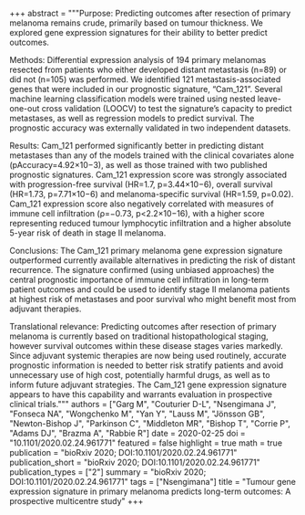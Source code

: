 +++
abstract = """Purpose: Predicting outcomes after resection of primary melanoma remains crude, primarily based on tumour thickness. We explored gene expression signatures for their ability to better predict outcomes.

Methods: Differential expression analysis of 194 primary melanomas resected from patients who either developed distant metastasis (n=89) or did not (n=105) was performed. We identified 121 metastasis-associated genes that were included in our prognostic signature, “Cam_121”. Several machine learning classification models were trained using nested leave- one-out cross validation (LOOCV) to test the signature’s capacity to predict metastases, as well as regression models to predict survival. The prognostic accuracy was externally validated in two independent datasets.

Results: Cam_121 performed significantly better in predicting distant metastases than any of the models trained with the clinical covariates alone (pAccuracy=4.92×10−3), as well as those trained with two published prognostic signatures. Cam_121 expression score was strongly associated with progression-free survival (HR=1.7, p=3.44×10−6), overall survival (HR=1.73, p=7.71×10−6) and melanoma-specific survival (HR=1.59, p=0.02). Cam_121 expression score also negatively correlated with measures of immune cell infiltration (ρ=−0.73, p<2.2×10−16), with a higher score representing reduced tumour lymphocytic infiltration and a higher absolute 5-year risk of death in stage II melanoma.

Conclusions: The Cam_121 primary melanoma gene expression signature outperformed currently available alternatives in predicting the risk of distant recurrence. The signature confirmed (using unbiased approaches) the central prognostic importance of immune cell infiltration in long-term patient outcomes and could be used to identify stage II melanoma patients at highest risk of metastases and poor survival who might benefit most from adjuvant therapies.

Translational relevance: Predicting outcomes after resection of primary melanoma is currently based on traditional histopathological staging, however survival outcomes within these disease stages varies markedly. Since adjuvant systemic therapies are now being used routinely, accurate prognostic information is needed to better risk stratify patients and avoid unnecessary use of high cost, potentially harmful drugs, as well as to inform future adjuvant strategies. The Cam_121 gene expression signature appears to have this capability and warrants evaluation in prospective clinical trials."""
authors = ["Garg M", "Couturier D-L", "Nsengimana J", "Fonseca NA", "Wongchenko M", "Yan Y", "Lauss M", "Jönsson GB", "Newton-Bishop J", "Parkinson C", "Middleton MR", "Bishop T", "Corrie P", "Adams DJ", "Brazma A", "Rabbie R"]
date = 2020-02-25
doi = "10.1101/2020.02.24.961771"
featured = false
highlight = true
math = true
publication = "bioRxiv 2020; DOI:10.1101/2020.02.24.961771"
publication_short = "bioRxiv 2020; DOI:10.1101/2020.02.24.961771"
publication_types = ["2"]
summary = "bioRxiv 2020; DOI:10.1101/2020.02.24.961771"
tags = ["Nsengimana"]
title = "Tumour gene expression signature in primary melanoma predicts long-term outcomes: A prospective multicentre study"
+++
